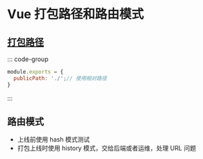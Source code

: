 # Vue 打包路径和路由模式

<article-info/>

## [**打包路径**](https://cli.vuejs.org/zh/config/#publicpath)

::: code-group

```js
module.exports = {
  publicPath: './';// 使用相对路径
}
```

:::

## 路由模式

- 上线前使用 hash 模式测试
- 打包上线时使用 history 模式，交给后端或者运维，处理 URL 问题
